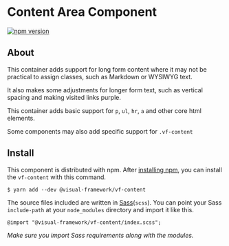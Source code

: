 # Content Area Component

[![npm version](https://badge.fury.io/js/%40visual-framework%2Fvf-content.svg)](https://badge.fury.io/js/%40visual-framework%2Fvf-content)

## About

This container adds support for long form content where it may not be practical to assign classes, such as Markdown or WYSIWYG text.

It also makes some adjustments for longer form text, such as vertical spacing and making visited links purple.

This container adds basic support for `p`, `ul`, `hr`, `a` and other core
html elements.

Some components may also add specific support for `.vf-content`


## Install

This component is distributed with npm. After [installing npm](https://www.npmjs.com/get-npm), you can install the `vf-content` with this command.

```
$ yarn add --dev @visual-framework/vf-content
```

The source files included are written in [Sass](http://sass-lang.com)(`scss`). You can point your Sass `include-path` at your `node_modules` directory and import it like this.

```
@import "@visual-framework/vf-content/index.scss";
```

_Make sure you import Sass requirements along with the modules._
